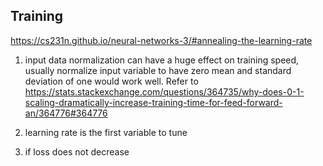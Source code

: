 ## Training

https://cs231n.github.io/neural-networks-3/#annealing-the-learning-rate

1. input data normalization can have a huge effect on training speed, usually normalize input variable to have zero mean and standard deviation of one would work well. Refer to https://stats.stackexchange.com/questions/364735/why-does-0-1-scaling-dramatically-increase-training-time-for-feed-forward-an/364776#364776

2. learning rate is the first variable to tune

3. if loss does not decrease 

